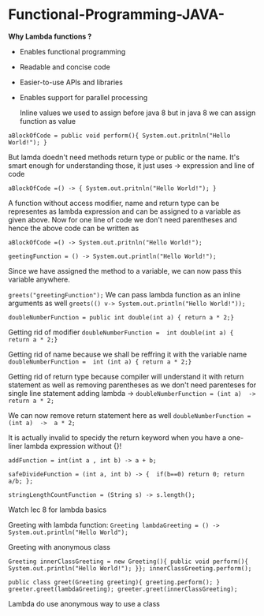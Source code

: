 # Functional-Programming-JAVA-

**Why Lambda functions ?**

- Enables functional programming 
- Readable and concise code
- Easier-to-use APIs and libraries
- Enables support for parallel processing

  Inline values we used to assign before java 8 but in java 8 we can assign function as value

`aBlockOfCode = public void perform(){
                System.out.pritnln("Hello World!");
                }`

  But lamda doedn't need methods return type or public or the name. It's smart enough for understanding those, it just uses -> expression and line of code

`aBlockOfCode =() -> {
                System.out.pritnln("Hello World!");
                }`

A function without access modifier, name and return type can be representes as lambda expression and can be assigned to a variable as given above.
Now for one line of code we don't need parentheses and hence the above code can be written as 

`aBlockOfCode =() -> System.out.pritnln("Hello World!");`

`geetingFunction = () -> System.out.println("Hello World!");`

Since we have assigned the method to a variable, we can now pass this variable anywhere.

`greets("greetingFunction");`
We can pass lambda function as an inline arguments as well
`greets(() v-> System.out.println("Hello World!"));`

`doubleNumberFunction = public int double(int a) { return a * 2;}`

Getting rid of modifier
`doubleNumberFunction =  int double(int a) { return a * 2;}`

Getting rid of name because we shall be reffring it with the variable name
`doubleNumberFunction =  int (int a) { return a * 2;}`

Getting rid of return type because compiler will understand it with return statement as well as removing parentheses as we don't need parenteses for single line statement adding lambda ->
`doubleNumberFunction = (int a)  ->  return a * 2;`

We can now remove return statement here as well
`doubleNumberFunction = (int a)  ->  a * 2;`

It is actually invalid to specidy the return keyword when you have a one-liner lambda expression without {}!

`addFunction = int(int a , int b) -> a + b;`

`safeDivideFunction = (int a, int b) -> { 
if(b==0) return 0;
    return a/b;
};`

`stringLengthCountFunction = (String s) -> s.length();`

Watch lec 8 for lambda basics

Greeting with lambda function:
`Greeting lambdaGreeting = () -> System.out.println("Hello World");`

Greeting with anonymous class

`Greeting innerClassGreeting = new Greeting(){
public void perform(){
System.out.println("Hello World!");
}};
innerClassGreeting.perform();`

`public class greet(Greeting greeting){
greeting.perform();
}`
`greeter.greet(lambdaGreeting);
greeter.greet(innerClassGreeting);
`

Lambda do use anonymous way to use a class 


